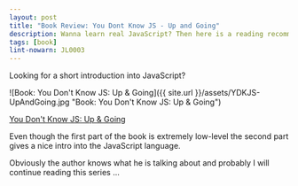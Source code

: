```yaml
---
layout: post
title: "Book Review: You Dont Know JS - Up and Going"
description: Wanna learn real JavaScript? Then here is a reading recommendation ...
tags: [book]
lint-nowarn: JL0003
---
```


Looking for a short introduction into JavaScript?

![Book: You Don't Know JS: Up & Going]({{ site.url }}/assets/YDKJS-UpAndGoing.jpg "Book: You Don't Know JS: Up & Going")

[You Don't Know JS: Up & Going](https://www.amazon.com/You-Dont-Know-JS-Going/dp/1491924462/ref=sr_1_1?ie=UTF8&qid=1487921052&sr=8-1&keywords=you+dont+know+js)

Even though the first part of the book is extremely low-level the second part gives a nice intro into the JavaScript language.

Obviously the author knows what he is talking about and probably I will continue reading this series ...

